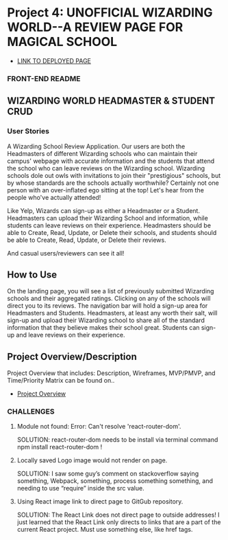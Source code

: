 # Project 4: UNOFFICIAL WIZARDING WORLD--A REVIEW PAGE FOR MAGICAL SCHOOL

- [LINK TO DEPLOYED PAGE](https://projaymmer.github.io/wizarding-client/)

### FRONT-END README

## WIZARDING WORLD HEADMASTER & STUDENT CRUD

### User Stories

A Wizarding School Review Application. Our users are both the Headmasters of different Wizarding schools who can maintain their campus' webpage with accurate information and the students that attend the school who can leave reviews on the Wizarding school. Wizarding schools dole out owls with invitations to join their "prestigious" schools, but by whose standards are the schools actually worthwhile? Certainly not one person with an over-inflated ego sitting at the top! Let's hear from the people who've actually attended!

Like Yelp, Wizards can sign-up as either a Headmaster or a Student. Headmasters can upload their Wizarding School and information, while students can leave reviews on their experience. Headmasters should be able to Create, Read, Update, or Delete their schools, and students should be able to Create, Read, Update, or Delete their reviews.

And casual users/reviewers can see it all!

## How to Use

On the landing page, you will see a list of previously submitted Wizarding schools and their aggregated ratings. Clicking on any of the schools will direct you to its reviews. The navigation bar will hold a sign-up area for Headmasters and Students. Headmasters, at least any worth their salt, will sign-up and upload their Wizarding school to share all of the standard information that they believe makes their school great. Students can sign-up and leave reviews on their experience.

## Project Overview/Description

Project Overview that includes: Description, Wireframes, MVP/PMVP, and Time/Priority Matrix can be found on..

- [Project Overview](planning/project-worksheet.md)

### CHALLENGES

1. Module not found: Error: Can't resolve 'react-router-dom'.

   SOLUTION: react-router-dom needs to be install via terminal command npm install react-router-dom !

2. Locally saved Logo image would not render on page.

   SOLUTION: I saw some guy’s comment on stackoverflow saying something, Webpack, something, process something something, and needing to use “require” inside the src value.

3. Using React image link to direct page to GitGub repository.

   SOLUTION: The React Link does not direct page to outside addresses! I just learned that the React Link only directs to links that are a part of the current React project. Must use something else, like href tags.
